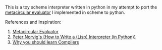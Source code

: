
This is a toy scheme interpreter written in python in my attempt to port the [metacircular evaluator](https://github.com/psykomal/lambda-retreat/blob/main/tvc/metacircular.scm) I implemented in scheme to python.




References and Inspiration:
1. [Metacircular Evaluator](https://github.com/psykomal/lambda-retreat/blob/main/tvc/metacircular.scm)
2. [Peter Norvig's (How to Write a (Lisp) Interpreter (in Python))](http://www.norvig.com/lispy.html)
3. [Why you should learn Compilers](http://steve-yegge.blogspot.com/2007/06/rich-programmer-food.html)


